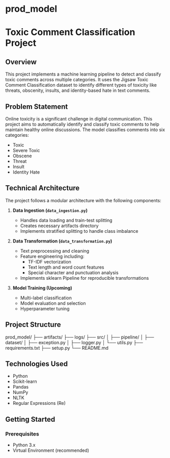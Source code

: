 # prod_model

# Toxic Comment Classification Project

## Overview
This project implements a machine learning pipeline to detect and classify toxic comments across multiple categories. It uses the Jigsaw Toxic Comment Classification dataset to identify different types of toxicity like threats, obscenity, insults, and identity-based hate in text comments.

## Problem Statement
Online toxicity is a significant challenge in digital communication. This project aims to automatically identify and classify toxic comments to help maintain healthy online discussions. The model classifies comments into six categories:
- Toxic
- Severe Toxic
- Obscene
- Threat
- Insult
- Identity Hate

## Technical Architecture
The project follows a modular architecture with the following components:

1. **Data Ingestion (`data_ingestion.py`)**
   - Handles data loading and train-test splitting
   - Creates necessary artifacts directory
   - Implements stratified splitting to handle class imbalance

2. **Data Transformation (`data_transformation.py`)**
   - Text preprocessing and cleaning
   - Feature engineering including:
     - TF-IDF vectorization
     - Text length and word count features
     - Special character and punctuation analysis
   - Implements sklearn Pipeline for reproducible transformations

3. **Model Training (Upcoming)**
   - Multi-label classification
   - Model evaluation and selection
   - Hyperparameter tuning

## Project Structure

prod_model/
├── artifacts/
├── logs/
├── src/
│   ├── pipeline/
│   ├── dataset/
│   ├── exception.py
│   ├── logger.py
│   └── utils.py
├── requirements.txt
├── setup.py
└── README.md

## Technologies Used
- Python
- Scikit-learn
- Pandas
- NumPy
- NLTK
- Regular Expressions (Re)

## Getting Started

### Prerequisites
- Python 3.x
- Virtual Environment (recommended)
